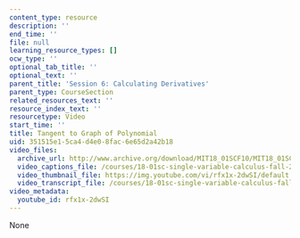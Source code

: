 ```yaml
---
content_type: resource
description: ''
end_time: ''
file: null
learning_resource_types: []
ocw_type: ''
optional_tab_title: ''
optional_text: ''
parent_title: 'Session 6: Calculating Derivatives'
parent_type: CourseSection
related_resources_text: ''
resource_index_text: ''
resourcetype: Video
start_time: ''
title: Tangent to Graph of Polynomial
uid: 351515e1-5ca4-d4e0-8fac-6e65d2a42b18
video_files:
  archive_url: http://www.archive.org/download/MIT18_01SCF10/MIT18_01SCF10Rec_05_300k.mp4
  video_captions_file: /courses/18-01sc-single-variable-calculus-fall-2010/680def4db8555da3a47a7eff8252ab7e_rfx1x-2dwSI.vtt
  video_thumbnail_file: https://img.youtube.com/vi/rfx1x-2dwSI/default.jpg
  video_transcript_file: /courses/18-01sc-single-variable-calculus-fall-2010/9d037d6e35b3f5e0886a349533819c58_rfx1x-2dwSI.pdf
video_metadata:
  youtube_id: rfx1x-2dwSI
---
```

None

